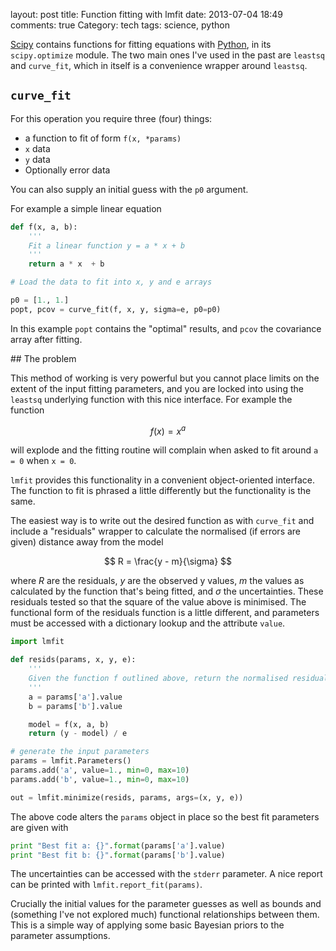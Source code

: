 layout: post
title: Function fitting with lmfit
date: 2013-07-04 18:49
comments: true
Category: tech
tags: science, python

[Scipy](http://www.scipy.org/) contains functions for fitting equations with [Python](http://www.python.org), in its `scipy.optimize` module. The two main ones I've used in the past are `leastsq` and `curve_fit`, which in itself is a convenience wrapper around `leastsq`.

## `curve_fit`

For this operation you require three (four) things:

* a function to fit of form `f(x, *params)`
* `x` data
* `y` data
* Optionally error data

You can also supply an initial guess with the `p0` argument.

For example a simple linear equation

```python
def f(x, a, b):
    '''
    Fit a linear function y = a * x + b
    '''
    return a * x  + b

# Load the data to fit into x, y and e arrays

p0 = [1., 1.]
popt, pcov = curve_fit(f, x, y, sigma=e, p0=p0)
```

In this example `popt` contains the "optimal" results, and `pcov` the covariance array after fitting.

## The problem

This method of working is very powerful but you cannot place limits on the extent of the input fitting parameters, and you are locked into using the `leastsq` underlying function with this nice interface. For example the function

$$
f(x) = x^a
$$

will explode and the fitting routine will complain when asked to fit around `a = 0` when `x = 0`.

`lmfit` provides this functionality in a convenient object-oriented interface. The function to fit is phrased a little differently but the functionality is the same.

The easiest way is to write out the desired function as with `curve_fit` and include a "residuals" wrapper to calculate the normalised (if errors are given) distance away from the model

$$
R = \frac{y - m}{\sigma}
$$

where $R$ are the residuals, $y$ are the observed y values, $m$ the values as calculated by the function that's being fitted, and $\sigma$ the uncertainties. These residuals tested so that the square of the value above is minimised. The functional form of the residuals function is a little different, and parameters must be accessed with a dictionary lookup and the attribute `value`.

```python
import lmfit

def resids(params, x, y, e):
    '''
    Given the function f outlined above, return the normalised residuals
    '''
    a = params['a'].value
    b = params['b'].value

    model = f(x, a, b)
    return (y - model) / e

# generate the input parameters
params = lmfit.Parameters()
params.add('a', value=1., min=0, max=10)
params.add('b', value=1., min=0, max=10)

out = lmfit.minimize(resids, params, args=(x, y, e))
```

The above code alters the `params` object in place so the best fit parameters are given with

```python
print "Best fit a: {}".format(params['a'].value)
print "Best fit b: {}".format(params['b'].value)
```

The uncertainties can be accessed with the `stderr` parameter. A nice report can be printed with `lmfit.report_fit(params)`.

Crucially the initial values for the parameter guesses as well as bounds and (something I've not explored much) functional relationships between them. This is a simple way of applying some basic Bayesian priors to the parameter assumptions.
